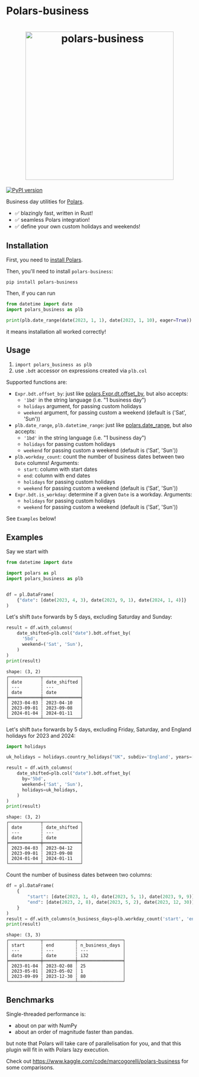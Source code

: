 # Polars-business

<h1 align="center">
	<img
		width="400"
		alt="polars-business"
		src="https://github.com/MarcoGorelli/polars-business/assets/33491632/25fc2f26-8097-4b86-85c6-c40c75c30f38">
</h1>

[![PyPI version](https://badge.fury.io/py/polars-business.svg)](https://badge.fury.io/py/polars-business)

Business day utilities for [Polars](https://www.pola.rs/).

- ✅ blazingly fast, written in Rust!
- ✅ seamless Polars integration!
- ✅ define your own custom holidays and weekends!

Installation
------------

First, you need to [install Polars](https://pola-rs.github.io/polars/user-guide/installation/).

Then, you'll need to install `polars-business`:
```console
pip install polars-business
```

Then, if you can run
```python
from datetime import date
import polars_business as plb

print(plb.date_range(date(2023, 1, 1), date(2023, 1, 10), eager=True))
```
it means installation all worked correctly!

Usage
-----

1. `import polars_business as plb`
2. use `.bdt` accessor on expressions created via `plb.col`

Supported functions are:
- `Expr.bdt.offset_by`: just like [polars.Expr.dt.offset_by](https://pola-rs.github.io/polars/py-polars/html/reference/expressions/api/polars.Expr.dt.offset_by.html),
  but also accepts:
  - `'1bd'` in the string language (i.e. "1 business day")
  - `holidays` argument, for passing custom holidays
  - `weekend` argument, for passing custom a weekend (default is ('Sat', 'Sun'))
- `plb.date_range`, `plb.datetime_range`: just like [polars.date_range](https://pola-rs.github.io/polars/py-polars/html/reference/expressions/api/polars.date_range.html#polars-date-range),
  but also accepts:
  - `'1bd'` in the string language (i.e. "1 business day")
  - `holidays` for passing custom holidays
  - `weekend` for passing custom a weekend (default is ('Sat', 'Sun'))
- `plb.workday_count`: count the  number of business dates between two `Date` columns!
  Arguments:
  - `start`: column with start dates
  - `end`: column with end dates
  - `holidays` for passing custom holidays
  - `weekend` for passing custom a weekend (default is ('Sat', 'Sun'))
- `Expr.bdt.is_workday`: determine if a given `Date` is a workday.
  Arguments:
  - `holidays` for passing custom holidays
  - `weekend` for passing custom a weekend (default is ('Sat', 'Sun'))

See `Examples` below!

Examples
--------
Say we start with
```python
from datetime import date

import polars as pl
import polars_business as plb


df = pl.DataFrame(
    {"date": [date(2023, 4, 3), date(2023, 9, 1), date(2024, 1, 4)]}
)
```

Let's shift `Date` forwards by 5 days, excluding Saturday and Sunday:

```python
result = df.with_columns(
    date_shifted=plb.col("date").bdt.offset_by(
      '5bd',
      weekend=('Sat', 'Sun'),
    )
)
print(result)
```
```
shape: (3, 2)
┌────────────┬──────────────┐
│ date       ┆ date_shifted │
│ ---        ┆ ---          │
│ date       ┆ date         │
╞════════════╪══════════════╡
│ 2023-04-03 ┆ 2023-04-10   │
│ 2023-09-01 ┆ 2023-09-08   │
│ 2024-01-04 ┆ 2024-01-11   │
└────────────┴──────────────┘
```

Let's shift `Date` forwards by 5 days, excluding Friday, Saturday, and England holidays
for 2023 and 2024:

```python
import holidays

uk_holidays = holidays.country_holidays("UK", subdiv='England', years=[2023, 2024])

result = df.with_columns(
    date_shifted=plb.col("date").bdt.offset_by(
      by='5bd',
      weekend=('Sat', 'Sun'),
      holidays=uk_holidays,
    )
)
print(result)
```
```
shape: (3, 2)
┌────────────┬──────────────┐
│ date       ┆ date_shifted │
│ ---        ┆ ---          │
│ date       ┆ date         │
╞════════════╪══════════════╡
│ 2023-04-03 ┆ 2023-04-12   │
│ 2023-09-01 ┆ 2023-09-08   │
│ 2024-01-04 ┆ 2024-01-11   │
└────────────┴──────────────┘
```

Count the number of business dates between two columns:
```python
df = pl.DataFrame(
    {
        "start": [date(2023, 1, 4), date(2023, 5, 1), date(2023, 9, 9)],
        "end": [date(2023, 2, 8), date(2023, 5, 2), date(2023, 12, 30)],
    }
)
result = df.with_columns(n_business_days=plb.workday_count('start', 'end'))
print(result)
```
```
shape: (3, 3)
┌────────────┬────────────┬─────────────────┐
│ start      ┆ end        ┆ n_business_days │
│ ---        ┆ ---        ┆ ---             │
│ date       ┆ date       ┆ i32             │
╞════════════╪════════════╪═════════════════╡
│ 2023-01-04 ┆ 2023-02-08 ┆ 25              │
│ 2023-05-01 ┆ 2023-05-02 ┆ 1               │
│ 2023-09-09 ┆ 2023-12-30 ┆ 80              │
└────────────┴────────────┴─────────────────┘
```

Benchmarks
----------

Single-threaded performance is:
- about on par with NumPy
- about an order of magnitude faster than pandas.

but note that Polars will take care of parallelisation for you, and that this plugin
will fit in with Polars lazy execution.

Check out https://www.kaggle.com/code/marcogorelli/polars-business for some comparisons.
